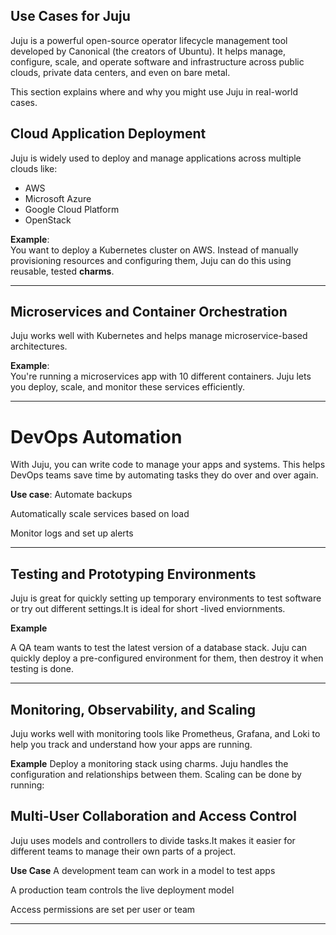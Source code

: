 ## Use Cases for Juju

Juju is a powerful open-source operator lifecycle management tool developed by Canonical (the creators of Ubuntu). It helps manage, configure, scale, and operate software and infrastructure across public clouds, private data centers, and even on bare metal.

This section explains where and why you might use Juju in real-world cases.

## **Cloud Application Deployment**

Juju is widely used to deploy and manage applications across multiple clouds like:

- AWS
- Microsoft Azure
- Google Cloud Platform
- OpenStack

**Example**:  
You want to deploy a Kubernetes cluster on AWS. Instead of manually provisioning resources and configuring them, Juju can do this using reusable, tested **charms**.

---
## **Microservices and Container Orchestration**

Juju works well with Kubernetes and helps manage microservice-based architectures.

**Example**:  
You're running a microservices app with 10 different containers. Juju lets you deploy, scale, and monitor these services efficiently.

---

# **DevOps Automation**

With Juju, you can write code to manage your apps and systems. This helps DevOps teams save time by automating tasks they do over and over again.

**Use case**:
 Automate backups
 
 Automatically scale services based on load
 
 Monitor logs and set up alerts

---

## **Testing and Prototyping Environments**

Juju is great for quickly setting up temporary environments to test software or try out different settings.It is ideal for short -lived enviornments.

**Example**

A QA team wants to test the latest version of a database stack. Juju can quickly deploy a pre-configured environment for them, then destroy it when testing is done.

---
## **Monitoring, Observability, and Scaling**

Juju works well with monitoring tools like Prometheus, Grafana, and Loki to help you track and understand how your apps are running.

**Example**
Deploy a monitoring stack using charms. Juju handles the configuration and relationships between them. Scaling can be done by running:

## **Multi-User Collaboration and Access Control**

Juju uses models and controllers to divide tasks.It  makes it easier for different teams to manage their own parts of a project.

**Use Case**
 A development team can work in a model to test apps

 A production team controls the live deployment model

 Access permissions are set per user or team

---